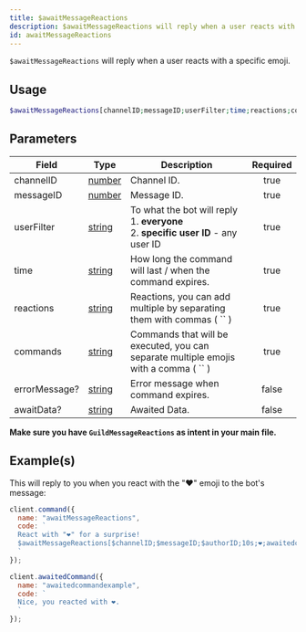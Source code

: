 ```yaml
---
title: $awaitMessageReactions
description: $awaitMessageReactions will reply when a user reacts with a specific emoji.
id: awaitMessageReactions
---
```


`$awaitMessageReactions` will reply when a user reacts with a specific emoji.

## Usage

```php
$awaitMessageReactions[channelID;messageID;userFilter;time;reactions;commands;errorMessage?;awaitData?]
```

## Parameters

| Field         | Type                                                                                              | Description                                                                                    | Required |
| ------------- | ------------------------------------------------------------------------------------------------- | ---------------------------------------------------------------------------------------------- | :------: |
| channelID     | [number](https://developer.mozilla.org/en-US/docs/Web/JavaScript/Reference/Global_Objects/Number) | Channel ID.                                                                                    |   true   |
| messageID     | [number](https://developer.mozilla.org/en-US/docs/Web/JavaScript/Reference/Global_Objects/Number) | Message ID.                                                                                    |   true   |
| userFilter    | [string](https://developer.mozilla.org/en-US/docs/Web/JavaScript/Reference/Global_Objects/String) | To what the bot will reply <br /> 1. **everyone** <br /> 2. **specific user ID** - any user ID |   true   |
| time          | [string](https://developer.mozilla.org/en-US/docs/Web/JavaScript/Reference/Global_Objects/String) | How long the command will last / when the command expires.                                     |   true   |
| reactions     | [string](https://developer.mozilla.org/en-US/docs/Web/JavaScript/Reference/Global_Objects/String) | Reactions, you can add multiple by separating them with commas ( `` )                         |   true   |
| commands      | [string](https://developer.mozilla.org/en-US/docs/Web/JavaScript/Reference/Global_Objects/String) | Commands that will be executed, you can separate multiple emojis with a comma ( `` )          |   true   |
| errorMessage? | [string](https://developer.mozilla.org/en-US/docs/Web/JavaScript/Reference/Global_Objects/String) | Error message when command expires.                                                            |  false   |
| awaitData?    | [string](https://developer.mozilla.org/en-US/docs/Web/JavaScript/Reference/Global_Objects/String) | Awaited Data.                                                                                  |  false   |

**Make sure you have `GuildMessageReactions` as intent in your main file.**

## Example(s)

This will reply to you when you react with the "❤️" emoji to the bot's message:

```js
client.command({
  name: "awaitMessageReactions",
  code: `
  React with "❤️" for a surprise! 
  $awaitMessageReactions[$channelID;$messageID;$authorID;10s;❤️;awaitedcommandexample;Whoops! You didn't react in time..]
  `
});

client.awaitedCommand({
  name: "awaitedcommandexample",
  code: `
  Nice, you reacted with ❤️.
  `
});
```
